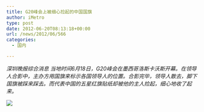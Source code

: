 ```yaml
---
title: G20峰会上被细心捡起的中国国旗
author: iMetro
type: post
date: 2012-06-20T08:13:18+00:00
url: /news/2012/06/566
categories:
  - 国内

---
```

_深圳晚报综合消息 当地时间6月18日，G20峰会在墨西哥洛斯卡沃斯开幕。在领导人合影中，主办方用国旗来标示各国领导人的位置。合影完毕，领导人散去，脚下国旗被踩来踩去。而代表中国的五星红旗贴纸却被他的主人捡起，细心地收了起来。_

![][1]

 [1]: http://ww4.sinaimg.cn/bmiddle/6b1963b5jw1du4cogk8l6j.jpg